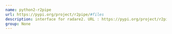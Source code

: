 ```yaml
---
name: python2-r2pipe
url: https://pypi.org/project/r2pipe/#files
description: interface for radare2. URL : https://pypi.org/project/r2pipe/#files Groups : None
group: None
---
```

